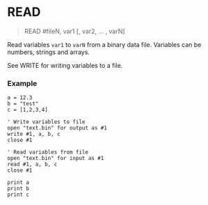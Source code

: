 # READ

> READ #fileN, var1 [, var2, ... , varN]

Read variables `var1` to `varN` from a binary data file. Variables can be numbers, strings and arrays.

See WRITE for writing variables to a file.

### Example

```
a = 12.3
b = "test"
c = [1,2,3,4]

' Write variables to file
open "text.bin" for output as #1
write #1, a, b, c
close #1

' Read variables from file
open "text.bin" for input as #1
read #1, a, b, c
close #1

print a
print b
print c
```
